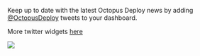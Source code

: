 Keep up to date with the latest Octopus Deploy news by adding [@OctopusDeploy](https://twitter.com/OctopusDeploy) tweets to your dashboard.

More twitter widgets [here](https://marketplace.visualstudio.com/search?term=trevellick&target=VSTS&category=All%20categories&sortBy=Downloads)


![](https://github.com/GregTrevellick/VsixTwitterWidget/blob/master/Src/@OctopusDeploy/artefacts/Screenshot.png?raw=true)